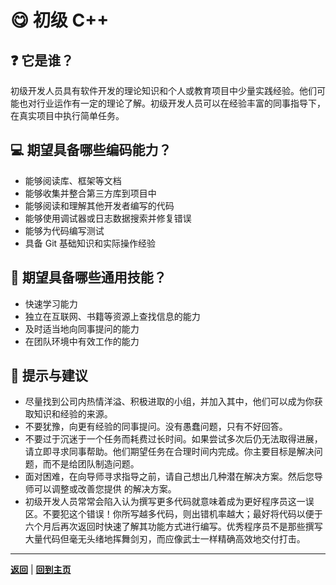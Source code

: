 # :yum: 初级 C++

## :question: 它是谁？

初级开发人员具有软件开发的理论知识和个人或教育项目中少量实践经验。他们可能也对行业运作有一定的理论了解。初级开发人员可以在经验丰富的同事指导下，在真实项目中执行简单任务。

## :computer: 期望具备哪些编码能力？

- 能够阅读库、框架等文档
- 能够收集并整合第三方库到项目中
- 能够阅读和理解其他开发者编写的代码
- 能够使用调试器或日志数据搜索并修复错误
- 能够为代码编写测试
- 具备 Git 基础知识和实际操作经验

## :bust_in_silhouette: 期望具备哪些通用技能？

- 快速学习能力
- 独立在互联网、书籍等资源上查找信息的能力
- 及时适当地向同事提问的能力
- 在团队环境中有效工作的能力

## :eyes: 提示与建议

- 尽量找到公司内热情洋溢、积极进取的小组，并加入其中，他们可以成为你获取知识和经验的来源。
- 不要犹豫，向更有经验的同事提问。没有愚蠢问题，只有不好回答。
- 不要过于沉迷于一个任务而耗费过长时间。如果尝试多次后仍无法取得进展，请立即寻求同事帮助。他们期望任务在合理时间内完成。你主要目标是解决问题，而不是给团队制造问题。
- 面对困难，在向导师寻求指导之前，请自己想出几种潜在解决方案。然后您导师可以调整或改善您提供 的解决方案。
- 初级开发人员常常会陷入认为撰写更多代码就意味着成为更好程序员这一误区。不要犯这个错误！你所写越多代码，则出错机率越大；最好将代码以便于六个月后再次返回时快速了解其功能方式进行编写。优秀程序员不是那些撰写大量代码但毫无头绪地挥舞剑刃，而应像武士一样精确高效地交付打击。

---

[**返回**](Overview.md) | [**回到主页**](../../README.md)